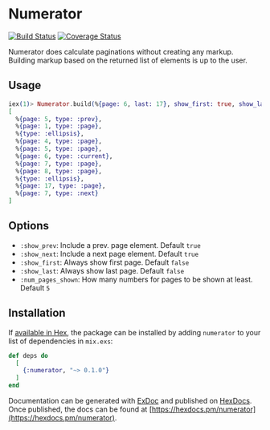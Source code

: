 # Numerator
[![Build Status](https://travis-ci.org/madeitGmbH/numerator.svg?branch=master)](https://travis-ci.org/madeitGmbH/numerator)
[![Coverage Status](https://coveralls.io/repos/github/madeitGmbH/numerator/badge.svg?branch=master)](https://coveralls.io/github/madeitGmbH/numerator?branch=master)

Numerator does calculate paginations without creating any markup. Building markup based on the returned list of elements is up to the user.

## Usage

```elixir
iex(1)> Numerator.build(%{page: 6, last: 17}, show_first: true, show_last: true)
[
  %{page: 5, type: :prev},
  %{page: 1, type: :page},
  %{type: :ellipsis},
  %{page: 4, type: :page},
  %{page: 5, type: :page},
  %{page: 6, type: :current},
  %{page: 7, type: :page},
  %{page: 8, type: :page},
  %{type: :ellipsis},
  %{page: 17, type: :page},
  %{page: 7, type: :next}
]
```

## Options

* `:show_prev`: Include a prev. page element. Default `true`
* `:show_next`: Include a next page element. Default `true`
* `:show_first`: Always show first page. Default `false`
* `:show_last`: Always show last page. Default `false`
* `:num_pages_shown`: How many numbers for pages to be shown at least. Default `5`


## Installation

If [available in Hex](https://hex.pm/docs/publish), the package can be installed
by adding `numerator` to your list of dependencies in `mix.exs`:

```elixir
def deps do
  [
    {:numerator, "~> 0.1.0"}
  ]
end
```

Documentation can be generated with [ExDoc](https://github.com/elixir-lang/ex_doc)
and published on [HexDocs](https://hexdocs.pm). Once published, the docs can
be found at [https://hexdocs.pm/numerator](https://hexdocs.pm/numerator).

